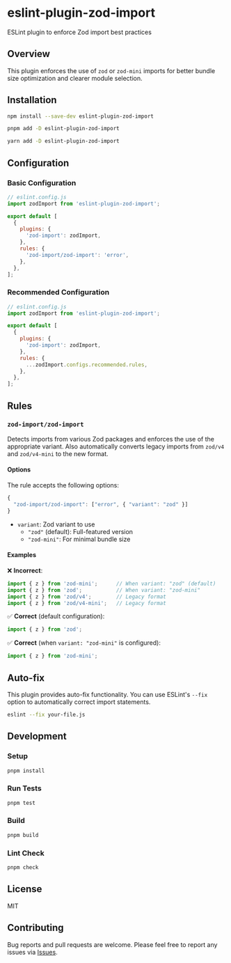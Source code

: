 # eslint-plugin-zod-import

ESLint plugin to enforce Zod import best practices

## Overview

This plugin enforces the use of `zod` or `zod-mini` imports for better bundle size optimization and clearer module selection.

## Installation

```bash
npm install --save-dev eslint-plugin-zod-import
```

```bash
pnpm add -D eslint-plugin-zod-import
```

```bash
yarn add -D eslint-plugin-zod-import
```

## Configuration

### Basic Configuration

```javascript
// eslint.config.js
import zodImport from 'eslint-plugin-zod-import';

export default [
  {
    plugins: {
      'zod-import': zodImport,
    },
    rules: {
      'zod-import/zod-import': 'error',
    },
  },
];
```

### Recommended Configuration

```javascript
// eslint.config.js
import zodImport from 'eslint-plugin-zod-import';

export default [
  {
    plugins: {
      'zod-import': zodImport,
    },
    rules: {
      ...zodImport.configs.recommended.rules,
    },
  },
];
```

## Rules

### `zod-import/zod-import`

Detects imports from various Zod packages and enforces the use of the appropriate variant. Also automatically converts legacy imports from `zod/v4` and `zod/v4-mini` to the new format.

#### Options

The rule accepts the following options:

```javascript
{
  "zod-import/zod-import": ["error", { "variant": "zod" }]
}
```

- `variant`: Zod variant to use
  - `"zod"` (default): Full-featured version
  - `"zod-mini"`: For minimal bundle size

#### Examples

❌ **Incorrect**:
```javascript
import { z } from 'zod-mini';      // When variant: "zod" (default)
import { z } from 'zod';           // When variant: "zod-mini"
import { z } from 'zod/v4';        // Legacy format
import { z } from 'zod/v4-mini';   // Legacy format
```

✅ **Correct** (default configuration):
```javascript
import { z } from 'zod';
```

✅ **Correct** (when `variant: "zod-mini"` is configured):
```javascript
import { z } from 'zod-mini';
```

## Auto-fix

This plugin provides auto-fix functionality. You can use ESLint's `--fix` option to automatically correct import statements.

```bash
eslint --fix your-file.js
```

## Development

### Setup

```bash
pnpm install
```

### Run Tests

```bash
pnpm test
```

### Build

```bash
pnpm build
```

### Lint Check

```bash
pnpm check
```

## License

MIT

## Contributing

Bug reports and pull requests are welcome. Please feel free to report any issues via [Issues](https://github.com/dyoshikawa/eslint-plugin-zod-import/issues).